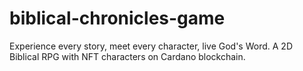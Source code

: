 # biblical-chronicles-game
Experience every story, meet every character, live God's Word. A 2D Biblical RPG with NFT characters on Cardano blockchain.
